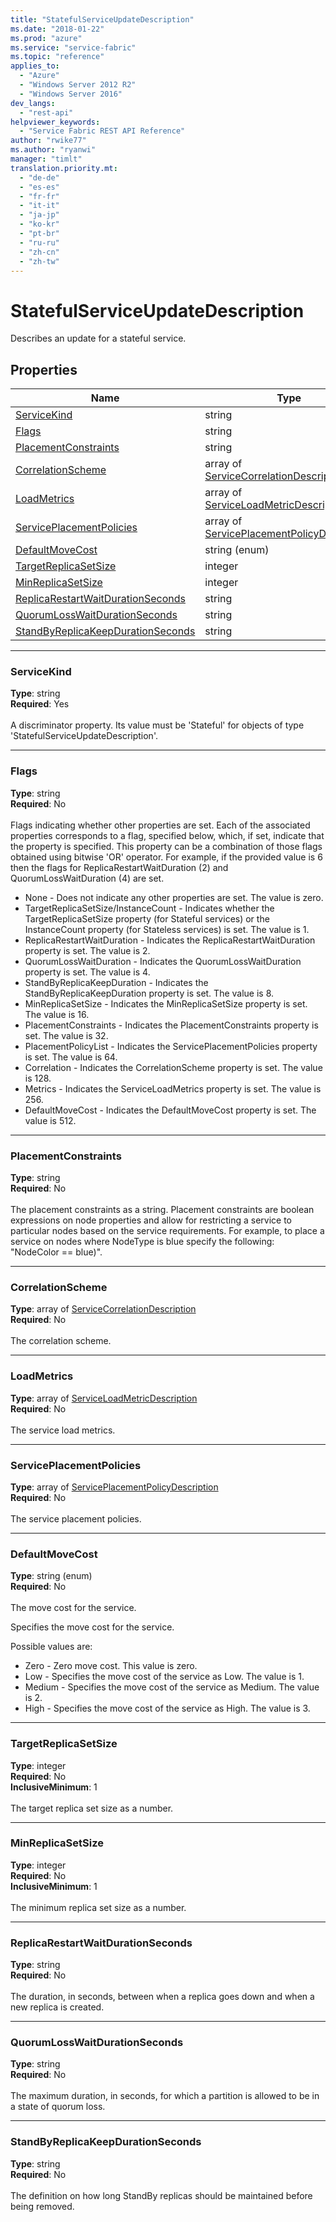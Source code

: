 ```yaml
---
title: "StatefulServiceUpdateDescription"
ms.date: "2018-01-22"
ms.prod: "azure"
ms.service: "service-fabric"
ms.topic: "reference"
applies_to: 
  - "Azure"
  - "Windows Server 2012 R2"
  - "Windows Server 2016"
dev_langs: 
  - "rest-api"
helpviewer_keywords: 
  - "Service Fabric REST API Reference"
author: "rwike77"
ms.author: "ryanwi"
manager: "timlt"
translation.priority.mt: 
  - "de-de"
  - "es-es"
  - "fr-fr"
  - "it-it"
  - "ja-jp"
  - "ko-kr"
  - "pt-br"
  - "ru-ru"
  - "zh-cn"
  - "zh-tw"
---
```

# StatefulServiceUpdateDescription

Describes an update for a stateful service.

## Properties
| Name | Type | Required |
| --- | --- | --- |
| [ServiceKind](#servicekind) | string | Yes |
| [Flags](#flags) | string | No |
| [PlacementConstraints](#placementconstraints) | string | No |
| [CorrelationScheme](#correlationscheme) | array of [ServiceCorrelationDescription](sfclient-v61-model-servicecorrelationdescription.md) | No |
| [LoadMetrics](#loadmetrics) | array of [ServiceLoadMetricDescription](sfclient-v61-model-serviceloadmetricdescription.md) | No |
| [ServicePlacementPolicies](#serviceplacementpolicies) | array of [ServicePlacementPolicyDescription](sfclient-v61-model-serviceplacementpolicydescription.md) | No |
| [DefaultMoveCost](#defaultmovecost) | string (enum) | No |
| [TargetReplicaSetSize](#targetreplicasetsize) | integer | No |
| [MinReplicaSetSize](#minreplicasetsize) | integer | No |
| [ReplicaRestartWaitDurationSeconds](#replicarestartwaitdurationseconds) | string | No |
| [QuorumLossWaitDurationSeconds](#quorumlosswaitdurationseconds) | string | No |
| [StandByReplicaKeepDurationSeconds](#standbyreplicakeepdurationseconds) | string | No |

____
### ServiceKind
__Type__: string <br/>
__Required__: Yes <br/>
<br/>
A discriminator property. Its value must be 'Stateful' for objects of type 'StatefulServiceUpdateDescription'.

____
### Flags
__Type__: string <br/>
__Required__: No<br/>
<br/>
Flags indicating whether other properties are set. Each of the associated properties corresponds to a flag, specified below, which, if set, indicate that the property is specified.
This property can be a combination of those flags obtained using bitwise 'OR' operator.
For example, if the provided value is 6 then the flags for ReplicaRestartWaitDuration (2) and QuorumLossWaitDuration (4) are set.

- None - Does not indicate any other properties are set. The value is zero.
- TargetReplicaSetSize/InstanceCount - Indicates whether the TargetReplicaSetSize property (for Stateful services) or the InstanceCount property (for Stateless services) is set. The value is 1.
- ReplicaRestartWaitDuration - Indicates the ReplicaRestartWaitDuration property is set. The value is  2.
- QuorumLossWaitDuration - Indicates the QuorumLossWaitDuration property is set. The value is 4.
- StandByReplicaKeepDuration - Indicates the StandByReplicaKeepDuration property is set. The value is 8.
- MinReplicaSetSize - Indicates the MinReplicaSetSize property is set. The value is 16.
- PlacementConstraints - Indicates the PlacementConstraints property is set. The value is 32.
- PlacementPolicyList - Indicates the ServicePlacementPolicies property is set. The value is 64.
- Correlation - Indicates the CorrelationScheme property is set. The value is 128.
- Metrics - Indicates the ServiceLoadMetrics property is set. The value is 256.
- DefaultMoveCost - Indicates the DefaultMoveCost property is set. The value is 512.


____
### PlacementConstraints
__Type__: string <br/>
__Required__: No<br/>
<br/>
The placement constraints as a string. Placement constraints are boolean expressions on node properties and allow for restricting a service to particular nodes based on the service requirements. For example, to place a service on nodes where NodeType is blue specify the following: "NodeColor == blue)".

____
### CorrelationScheme
__Type__: array of [ServiceCorrelationDescription](sfclient-v61-model-servicecorrelationdescription.md) <br/>
__Required__: No<br/>
<br/>
The correlation scheme.

____
### LoadMetrics
__Type__: array of [ServiceLoadMetricDescription](sfclient-v61-model-serviceloadmetricdescription.md) <br/>
__Required__: No<br/>
<br/>
The service load metrics.

____
### ServicePlacementPolicies
__Type__: array of [ServicePlacementPolicyDescription](sfclient-v61-model-serviceplacementpolicydescription.md) <br/>
__Required__: No<br/>
<br/>
The service placement policies.

____
### DefaultMoveCost
__Type__: string (enum) <br/>
__Required__: No<br/>
<br/>
The move cost for the service.

Specifies the move cost for the service.

Possible values are: 

  - Zero - Zero move cost. This value is zero.
  - Low - Specifies the move cost of the service as Low. The value is 1.
  - Medium - Specifies the move cost of the service as Medium. The value is 2.
  - High - Specifies the move cost of the service as High. The value is 3.



____
### TargetReplicaSetSize
__Type__: integer <br/>
__Required__: No<br/>
__InclusiveMinimum__: 1 <br/>
<br/>
The target replica set size as a number.

____
### MinReplicaSetSize
__Type__: integer <br/>
__Required__: No<br/>
__InclusiveMinimum__: 1 <br/>
<br/>
The minimum replica set size as a number.

____
### ReplicaRestartWaitDurationSeconds
__Type__: string <br/>
__Required__: No<br/>
<br/>
The duration, in seconds, between when a replica goes down and when a new replica is created.

____
### QuorumLossWaitDurationSeconds
__Type__: string <br/>
__Required__: No<br/>
<br/>
The maximum duration, in seconds, for which a partition is allowed to be in a state of quorum loss.

____
### StandByReplicaKeepDurationSeconds
__Type__: string <br/>
__Required__: No<br/>
<br/>
The definition on how long StandBy replicas should be maintained before being removed.
